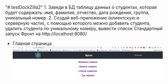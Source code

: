 "# testDockZilla2" 
            1. Заведи в БД таблицу данных о студентах, которая будет содержать: имя, фамилия, отчество, дата рождения, группа, уникальный номер.
            2. Создай веб-приложение (клиентскую и серверную части), с помощью которого можно добавить студента, удалить студента по уникальному номеру, вывести список
Стандартный запуск
Фронт на http://localhost:8080/
- Главная страница:
![image](https://github.com/Egor18032019/testDockZilla2/blob/main/src/main/resources/assets/front.png)
